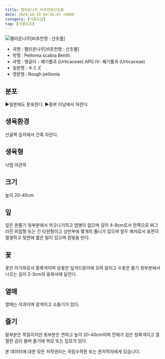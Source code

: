 ```yaml
---
title: 펠리온나무_비추천명산초풀
date: 2024-10-10 04:56:07 +0800
category: [식물도감]
tag: [식물도감]
---
```




![펠리온나무[비추천명 : 산초풀]](/fileUpload/plants/basic/Urticaceae/Pellionia/15430/15430_1_th2.jpg)
- 국명 : 펠리온나무[비추천명 : 산초풀]
- 학명 : Pellionia scabra Benth.
- 과명 : 앵글러 - 쐐기풀과 (Urticaceae) APG Ⅳ- 쐐기풀과 (Urticaceae)
- 일본명 : キミズ
- 영문명 : Rough pellionia


## 분포
▶일본에도 분포한다.▶중부 이남에서 자란다.
## 생육환경
산골짝 습지에서 간혹 자란다.
## 생육형
낙엽 아관목
## 크기
높이 20-40cm
## 잎
잎은 원줄기 윗부분에서 어긋나기하고 엽병이 없으며 길이 4-8cm로서 한쪽으로 찌그러진 피침형 또는 긴 타원형이고 상반부에 몇개의 톱니가 있으며 첨두 예저로서 표면이 껄껄하고 뒷면에 짧은 털이 있으며 흰빛을 띤다.
## 꽃
꽃은 이가화로서 황록색이며 암꽃은 잎겨드랑이에 모여 달리고 수꽃은 줄기 윗부분에서 나오는 길이 2-3cm의 웅화서에 달린다.
## 열매
열매는 삭과이며 갈색이고 소돌기가 있다.
## 줄기
밑부분은 목질이지만 윗부분은 연하고 높이 20-40cm이며 전체가 검은 청록색이고 껄껄한 감이 돌며 줄기에 복모 또는 입모가 있다.






본 데이터에 대한 모든 저작권리는 국립수목원 또는 원저작자에게 있습니다.
